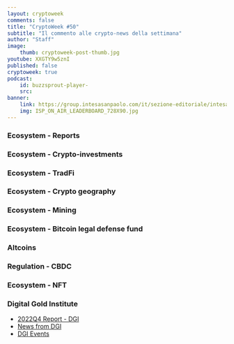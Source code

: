 ```yaml
---
layout: cryptoweek
comments: false
title: "CryptoWeek #50"
subtitle: "Il commento alle crypto-news della settimana" 
author: "Staff"
image:
    thumb: cryptoweek-post-thumb.jpg
youtube: XXGTY9w5znI
published: false
cryptoweek: true
podcast:
    id: buzzsprout-player-
    src: 
banner:
    link: https://group.intesasanpaolo.com/it/sezione-editoriale/intesa-sanpaolo-on-air?utm_campaign=GoldInstitute&utm_source=GoldInstitute&utm_medium=Banner_CPM&utm_content=DisplayAwareness&utm_term=GoldInstitute_Banner_CPM_GoldInstitute_
    img: ISP_ON_AIR_LEADERBOARD_728X90.jpg
---
```


### Ecosystem - Reports

### Ecosystem - Crypto-investments

### Ecosystem - TradFi

### Ecosystem - Crypto geography

### Ecosystem - Mining

### Ecosystem - Bitcoin legal defense fund

### Altcoins

### Regulation - CBDC

### Ecosystem - NFT

### Digital Gold Institute

- [2022Q4 Report - DGI](https://dgi.io/reports/)
- [News from DGI](https://dgi.io/news/)
- [DGI Events](https://dgi.io/events/)
